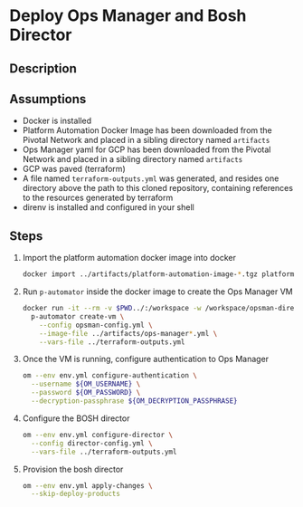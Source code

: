 # Deploy Ops Manager and Bosh Director

## Description

## Assumptions

- Docker is installed
- Platform Automation Docker Image has been downloaded
  from the Pivotal Network and placed in a sibling directory named `artifacts`
- Ops Manager yaml for GCP has been downloaded
  from the Pivotal Network and placed in a sibling directory named `artifacts`
- GCP was paved (terraform)
- A file named `terraform-outputs.yml` was generated, and
  resides one directory above the path to this cloned repository,
  containing references to the resources generated by terraform
- direnv is installed and configured in your shell

## Steps

1. Import the platform automation docker image into docker

    ```bash
    docker import ../artifacts/platform-automation-image-*.tgz platform-automation-image
    ```

1. Run `p-automator` inside the docker image to create the Ops Manager VM

    ```bash
    docker run -it --rm -v $PWD../:/workspace -w /workspace/opsman-director platform-automation-image \
      p-automator create-vm \
        --config opsman-config.yml \
        --image-file ../artifacts/ops-manager*.yml \
        --vars-file ../terraform-outputs.yml
    ```

1. Once the VM is running, configure authentication to Ops Manager

    ```bash
    om --env env.yml configure-authentication \
      --username ${OM_USERNAME} \
      --password ${OM_PASSWORD} \
      --decryption-passphrase ${OM_DECRYPTION_PASSPHRASE}
    ```

1. Configure the BOSH director

    ```bash
    om --env env.yml configure-director \
      --config director-config.yml \
      --vars-file ../terraform-outputs.yml
    ```

1. Provision the bosh director

    ```bash
    om --env env.yml apply-changes \
      --skip-deploy-products
    ```
